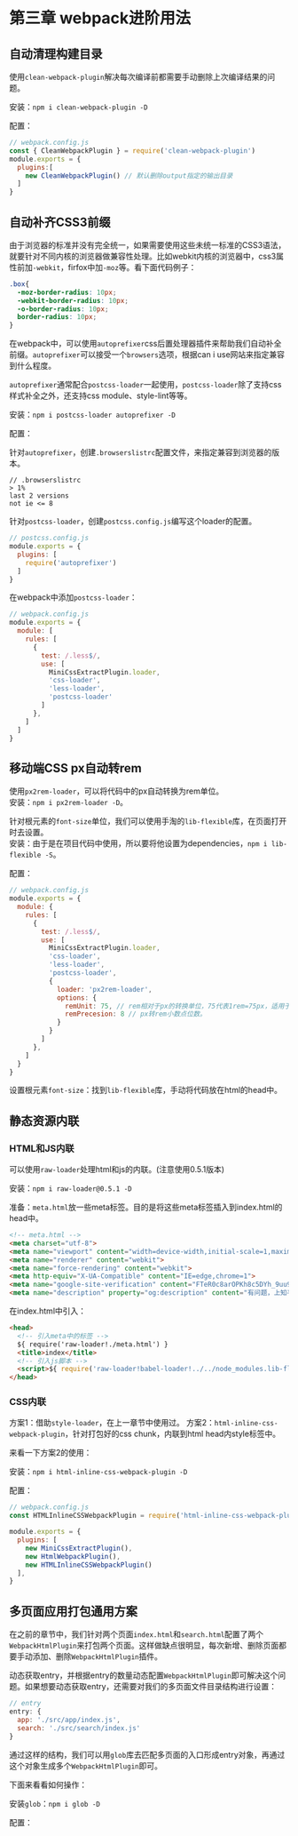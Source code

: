 # 第三章 webpack进阶用法

## 自动清理构建目录

使用`clean-webpack-plugin`解决每次编译前都需要手动删除上次编译结果的问题。

安装：`npm i clean-webpack-plugin -D`

配置：

``` js
// webpack.config.js
const { CleanWebpackPlugin } = require('clean-webpack-plugin')
module.exports = {
  plugins:[
    new CleanWebpackPlugin() // 默认删除output指定的输出目录
  ]
}
```

## 自动补齐CSS3前缀

由于浏览器的标准并没有完全统一，如果需要使用这些未统一标准的CSS3语法，就要针对不同内核的浏览器做兼容性处理。比如webkit内核的浏览器中，css3属性前加`-webkit`，firfox中加`-moz`等。看下面代码例子：

``` css
.box{
  -moz-border-radius: 10px;
  -webkit-border-radius: 10px;
  -o-border-radius: 10px;
  border-radius: 10px;
}
```

在webpack中，可以使用`autoprefixer`css后置处理器插件来帮助我们自动补全前缀。`autoprefixer`可以接受一个`browsers`选项，根据can i use网站来指定兼容到什么程度。

`autoprefixer`通常配合`postcss-loader`一起使用，`postcss-loader`除了支持css样式补全之外，还支持css module、style-lint等等。

安装：`npm i postcss-loader autoprefixer -D`

配置：

针对`autoprefixer`，创建`.browserslistrc`配置文件，来指定兼容到浏览器的版本。

``` text
// .browserslistrc
> 1%
last 2 versions
not ie <= 8
```

针对`postcss-loader`，创建`postcss.config.js`编写这个loader的配置。

``` js
// postcss.config.js
module.exports = {
  plugins: [
    require('autoprefixer')
  ]
}
```

在webpack中添加`postcss-loader`：

``` js
// webpack.config.js
module.exports = {
  module: [
    rules: [
      {
        test: /.less$/,
        use: [
          MiniCssExtractPlugin.loader,
          'css-loader',
          'less-loader',
          'postcss-loader'
        ]
      },
    ]
  ]
}
```

## 移动端CSS px自动转rem

使用`px2rem-loader`，可以将代码中的px自动转换为rem单位。  
安装：`npm i px2rem-loader -D`。

针对根元素的`font-size`单位，我们可以使用手淘的`lib-flexible`库，在页面打开时去设置。  
安装：由于是在项目代码中使用，所以要将他设置为dependencies，`npm i lib-flexible -S`。

配置：

``` js
// webpack.config.js
module.exports = {
  module: {
    rules: [
      {
        test: /.less$/,
        use: [
          MiniCssExtractPlugin.loader,
          'css-loader',
          'less-loader',
          'postcss-loader',
          {
            loader: 'px2rem-loader',
            options: {
              remUnit: 75, // rem相对于px的转换单位，75代表1rem=75px，适用于750设计稿。
              remPrecesion: 8 // px转rem小数点位数。
            }
          }
        ]
      },
    ]
  }
}
```

设置根元素`font-size`：找到`lib-flexible`库，手动将代码放在html的head中。

## 静态资源内联

### HTML和JS内联

可以使用`raw-loader`处理html和js的内联。(注意使用0.5.1版本)

安装：`npm i raw-loader@0.5.1 -D`

准备：`meta.html`放一些meta标签。目的是将这些meta标签插入到index.html的head中。

``` html
<!-- meta.html -->
<meta charset="utf-8">
<meta name="viewport" content="width=device-width,initial-scale=1,maximum-scale=1">
<meta name="renderer" content="webkit">
<meta name="force-rendering" content="webkit">
<meta http-equiv="X-UA-Compatible" content="IE=edge,chrome=1">
<meta name="google-site-verification" content="FTeR0c8arOPKh8c5DYh_9uu98_zJbaWw53J-Sch9MTg">
<meta name="description" property="og:description" content="有问题，上知乎。知乎，可信赖的问答社区，以让每个人高效获得可信赖的解答为使命。">
```

在index.html中引入：

``` html
<head>
  <!-- 引入meta中的标签 -->
  ${ require('raw-loader!./meta.html') }
  <title>index</title>
  <!-- 引入js脚本 -->
  <script>${ require('raw-loader!babel-loader!../../node_modules.lib-flexible/flexible.js') }</script>
</head>
```

### CSS内联

方案1：借助`style-loader`，在上一章节中使用过。
方案2：`html-inline-css-webpack-plugin`，针对打包好的css chunk，内联到html head内style标签中。

来看一下方案2的使用：

安装：`npm i html-inline-css-webpack-plugin -D`

配置：

``` js
// webpack.config.js
const HTMLInlineCSSWebpackPlugin = require('html-inline-css-webpack-plugin').default

module.exports = {
  plugins: [
    new MiniCssExtractPlugin(),
    new HtmlWebpackPlugin(),
    new HTMLInlineCSSWebpackPlugin()
  ],
}
```

## 多页面应用打包通用方案

在之前的章节中，我们针对两个页面`index.html`和`search.html`配置了两个`WebpackHtmlPlugin`来打包两个页面。这样做缺点很明显，每次新增、删除页面都要手动添加、删除`WebpackHtmlPlugin`插件。

动态获取entry，并根据entry的数量动态配置`WebpackHtmlPlugin`即可解决这个问题。如果想要动态获取entry，还需要对我们的多页面文件目录结构进行设置：

``` js
// entry
entry: {
  app: './src/app/index.js',
  search: './src/search/index.js'
}
```

通过这样的结构，我们可以用`glob`库去匹配多页面的入口形成entry对象，再通过这个对象生成多个`WebpackHtmlPlugin`即可。  

下面来看看如何操作：

安装`glob`：`npm i glob -D`

配置：

``` js

```
